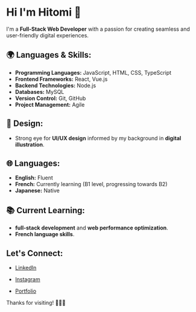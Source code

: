 # Hi I'm Hitomi 👋

I'm a **Full-Stack Web Developer** with a passion for creating seamless and user-friendly digital experiences.

## 🌍 Languages & Skills:
- **Programming Languages:** JavaScript, HTML, CSS, TypeScript
- **Frontend Frameworks:** React, Vue.js
- **Backend Technologies:** Node.js
- **Databases:** MySQL
- **Version Control:** Git, GitHub
- **Project Management:** Agile

## 🎨 Design:
- Strong eye for **UI/UX design** informed by my background in **digital illustration**.

## 🌐 Languages:
- **English:** Fluent
- **French:** Currently learning (B1 level, progressing towards B2)
- **Japanese:** Native

## 📚 Current Learning:
- **full-stack development** and **web performance optimization**.
- **French language skills**.

## Let's Connect:
- [LinkedIn](https://www.linkedin.com/in/hitomi-yamamoto/)
- [Instagram](https://www.instagram.com/hitomi_illustrations)

- [Portfolio](your-portfolio-url)

Thanks for visiting! 👨‍💻✨
